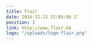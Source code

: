 ```yaml
---
title: Flair
date: 2016-12-12 21:03:00 Z
position: 3
link: http://www.flair.be
logo: "/uploads/logo-flair.png"
---
```



